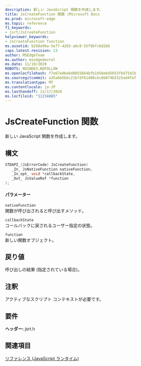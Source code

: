 ```yaml
---
description: 新しい JavaScript 関数を作成します。
title: JsCreateFunction 関数 |Microsoft Docs
ms.prod: microsoft-edge
ms.topic: reference
f1_keywords:
- jsrt/JsCreateFunction
helpviewer_keywords:
- JsCreateFunction function
ms.assetid: b298a96a-5ef7-4203-a8c8-55f9bfc6d2bb
caps.latest.revision: 13
author: MSEdgeTeam
ms.author: msedgedevrel
ms.date: 11/19/2020
ROBOTS: NOINDEX,NOFOLLOW
ms.openlocfilehash: f7e67e86e6d8055664bfb1b58e6d5653f6d75d1b
ms.sourcegitcommit: a35a6b5bbc21b7df61d08cbc6b074b5325ad4fef
ms.translationtype: MT
ms.contentlocale: ja-JP
ms.lasthandoff: 12/17/2020
ms.locfileid: "11234885"
---
```

# JsCreateFunction 関数

新しい JavaScript 関数を作成します。
  
## 構文  
  
```cpp  
STDAPI_(JsErrorCode) JsCreateFunction(  
   _In_ JsNativeFunction nativeFunction,  
   _In_opt_ void *callbackState,  
   _Out_ JsValueRef *function  
);  
```  
  
#### パラメーター  
 `nativeFunction`  
 関数が呼び出されると呼び出すメソッド。  
  
 `callbackState`  
 コールバックに戻されるユーザー指定の状態。  
  
 `function`  
 新しい関数オブジェクト。  
  
## 戻り値  
 呼び出しの結果 (指定されている場合)。  
  
## 注釈  
 アクティブなスクリプト コンテキストが必要です。  
  
## 要件  
 **ヘッダー:** jsrt.h  
  
## 関連項目  
 [リファレンス (JavaScript ランタイム)](../chakra-hosting/reference-javascript-runtime.md)
